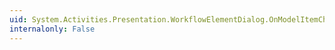 ```yaml
---
uid: System.Activities.Presentation.WorkflowElementDialog.OnModelItemChanged(System.Object)
internalonly: False
---
```

